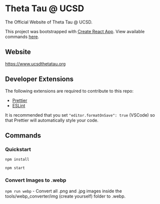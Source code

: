 # Theta Tau @ UCSD

The Official Website of Theta Tau @ UCSD.

This project was bootstrapped with [Create React App](https://github.com/facebook/create-react-app).
View available commands [here](https://github.com/facebook/create-react-app/blob/master/packages/react-scripts/template/README.md).

## Website

https://www.ucsdthetatau.org

## Developer Extensions

The following extensions are required to contribute to this repo:

- [Prettier](https://prettier.io/)
- [ESLint](https://eslint.org/)

It is recommended that you set `"editor.formatOnSave": true` (VSCode) so that Prettier will automatically style your code.

## Commands

### Quickstart

`npm install`

`npm start`

### Convert Images to .webp

`npm run webp` - Convert all .png and .jpg images inside the tools/webp_converter/img (create yourself) folder to .webp.

